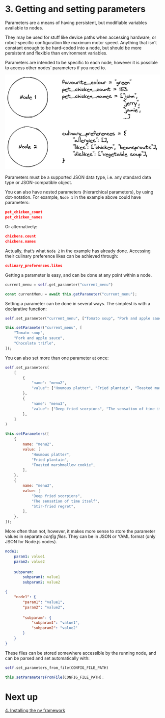 # 3. Getting and setting parameters

Parameters are a means of having persistent, but modifiable variables available to nodes.

They may be used for stuff like device paths when accessing hardware, or robot-specific configuration like maximum motor speed. Anything that isn’t constant enough to be hard-coded into a node, but should be more persistent and flexible than environment variables.

Parameters are intended to be specific to each node, however it is possible to access other nodes’ parameters if you need to.

![Image visualising how different nodes have their own parameters](img/intro_3_parameters.png)

Parameters must be a supported JSON data type, i.e. any standard data type or JSON-compatible object.

You can also have nested parameters (hierarchical parameters), by using dot-notation. For example, `Node 1` in the example above could have parameters:

```json
pet_chicken_count
pet_chicken_names
```

Or alternatively:

```json
chickens.count
chickens.names
```

Actually, that’s what `Node 2` in the example has already done. Accessing their culinary preference likes can be achieved through:

```json
culinary_preferences.likes
```

Getting a parameter is easy, and can be done at any point within a node.

```python
current_menu = self.get_parameter("current_menu")
```

```jsx
const currentMenu = await this.getParameter("current_menu");
```

Setting a parameter can be done in several ways. The simplest is with a declarative function:

```python
self.set_parameter("current_menu", ["Tomato soup", "Pork and apple sauce", "Chocolate trifle"])
```

```jsx
this.setParameter("current_menu", [
    "Tomato soup",
    "Pork and apple sauce",
    "Chocolate trifle",
]);
```

You can also set more than one parameter at once:

```python
self.set_parameters(
    [
        {
            "name": "menu2",
            "value": ["Houmous platter", "Fried plantain", "Toasted marshmallow cookie"],
        },
        {
            "name": "menu3",
            "value": ["Deep fried scorpions", "The sensation of time itself", "Stir-fried regret"],
        },
    ]
)
```

```jsx
this.setParameters([
    {
        name: "menu2",
        value: [
            "Houmous platter",
            "Fried plantain",
            "Toasted marshmallow cookie",
        ],
    },
    {
        name: "menu3",
        value: [
            "Deep fried scorpions",
            "The sensation of time itself",
            "Stir-fried regret",
        ],
    },
]);
```

More often than not, however, it makes more sense to store the parameter values in separate _config files_. They can be in JSON or YAML format (only JSON for Node.js nodes).

```yaml
node1:
    param1: value1
    param2: value2

    subparam:
        subparam1: value1
        subparam2: value2
```

```json
{
    "node1": {
        "param1": "value1",
        "param2": "value2",

        "subparam": {
            "subparam1": "value1",
            "subparam2": "value2"
        }
    }
}
```

These files can be stored somewhere accessible by the running node, and can be parsed and set automatically with:

```python
self.set_parameters_from_file(CONFIG_FILE_PATH)
```

```jsx
this.setParametersFromFile(CONFIG_FILE_PATH);
```

# Next up

[4. Installing the nv framework](./intro_4_installing_the_nv_framework.md)
